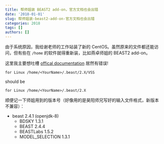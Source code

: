 ```yaml
---
title: 帮师姐装 BEAST2 add-on，官方文档也会出错
date: '2018-01-01'
slug: 帮师姐装-beast2-add-on-官方文档也会出错
categories: 2018
tags: []
authors: []
---
```




由于系统原因，我给谢老师的工作站装了新的 CentOS。虽然原来的文件都还能访问，但有些在 `/home` 的软件就得重新装，比如燕卓师姐的 BEAST2 add-on。

这里我主要想吐槽 [offical documentation](https://www.beast2.org/managing-packages/) 居然有错误!

```
for Linux /home/<YourName>/.beast/2.X/VSS
```

should be 

```
for Linux /home/<YourName>/.beast/2.X
```


顺便记一下师姐用到的版本号（好像用的是昊阳师兄写好的输入文件格式，新版本不兼容）：

- beast 2.4.1 (openjdk-8)
  - BDSKY 1.3.1
  - BEAST 2.4.4
  - BEASTLabs 1.5.2
  - MODEL_SELECTION 1.3.1

